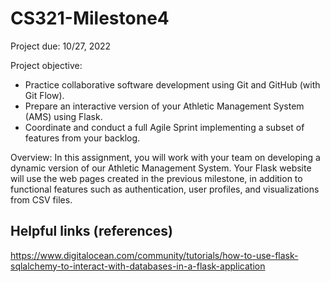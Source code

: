 # CS321-Milestone4
Project due: 10/27, 2022

Project objective:
- Practice collaborative software development using Git and GitHub (with Git Flow).
- Prepare an interactive version of your Athletic Management System (AMS) using Flask.
- Coordinate and conduct a full Agile Sprint implementing a subset of features from your backlog.

Overview:
In this assignment, you will work with your team on developing a dynamic version of our Athletic Management System.  Your Flask website will use the web pages created in the previous milestone, in addition to functional features such as authentication, user profiles, and visualizations from CSV files.  

## Helpful links (references)
https://www.digitalocean.com/community/tutorials/how-to-use-flask-sqlalchemy-to-interact-with-databases-in-a-flask-application
